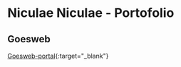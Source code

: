 # Niculae Niculae - Portofolio
## Goesweb
[Goesweb-portal](http://www.goesweb.net/){:target="_blank"}